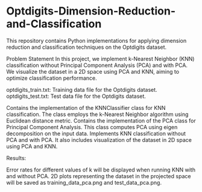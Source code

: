# Optdigits-Dimension-Reduction-and-Classification

This repository contains Python implementations for applying dimension reduction and classification techniques on the Optdigits dataset.

Problem Statement
In this project, we implement k-Nearest Neighbor (KNN) classification without Principal Component Analysis (PCA) and with PCA. We visualize the dataset in a 2D space using PCA and KNN, aiming to optimize classification performance.

optdigits_train.txt: Training data file for the Optdigits dataset.
optdigits_test.txt: Test data file for the Optdigits dataset.

Contains the implementation of the KNNClassifier class for KNN classification. The class employs the k-Nearest Neighbor algorithm using Euclidean distance metric.
Contains the implementation of the PCA class for Principal Component Analysis. This class computes PCA using eigen decomposition on the input data.
Implements KNN classification without PCA and with PCA. It also includes visualization of the dataset in 2D space using PCA and KNN.

Results:

Error rates for different values of k will be displayed when running KNN with and without PCA.
2D plots representing the dataset in the projected space will be saved as training_data_pca.png and test_data_pca.png.
